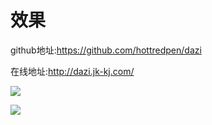 # 效果
github地址:https://github.com/hottredpen/dazi

在线地址:http://dazi.jk-kj.com/

![](http://image.jk-kj.com/mweb/2021/03/22/16163839157241w1.png)

![](http://image.jk-kj.com/mweb/2021/03/22/16163839157286w2.jpg)